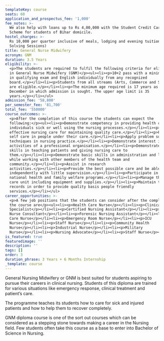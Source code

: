 ```yaml
---
templateKey: course
seats: 60
application_and_prospectus_fee: '1,000'
fee_notes: >-
  We also help with loans up to Rs 4,00,000 with the Student Credit Card (DRCC)
  Scheme for students of Bihar domicile.
hostel_charges: >-
  Rs 10,000 per quarter inclusive of meals, lodging and evening tuition (Doubt
  Solving Sessions)
title: General Nurse Midwifery
acronym: GNM
duration: 3.5 Years
eligibility: >-
  <p>The students are required to fulfil the following criteria for eligibility
  in General Nurse Midwifery (GNM)</p><ul><li><p>10+2 pass with a minimum of 40%
  in qualifying exam and English individually from any recognized
  board.</p></li><li><p>Students from all streams (Arts, Commerce and Science)
  are eligible.</p></li><li><p>The minimum age required is 17 years as on 31st
  December in which admission is sought. The upper age limit is 35
  years.</p></li></ul>
admission_fee: '58,800'
per_semester_fee: '81,700'
total_fee: '550000'
course_outcomes: >-
  <p>After the completion of this course the students can expect the
  following:</p><ul><li><p>Demonstrate competency in providing health care to
  individuals sick or well using the nursing processes.</p></li><li><p>Provide
  effective nursing care for maintaining quality care.</p></li><li><p>Promote
  self care in people under their care.</p></li><li><p>Apply problem solving
  techniques in nursing practice.</p></li><li><p>Demonstrate interest in
  activities of a professional organisation.</p></li><li><p>Demonstrate basic
  skills in teaching patients and giving nursing care to
  them.</p></li><li><p>Demonstrate basic skills in administration and leadership
  while working with other members of the health team and
  community.</p></li><li><p>Assist in research
  activities.</p></li><li><p>Provide the best possible care and be able to work
  independently with little supervision.</p></li><li><p>Participate in all the
  national health and family welfare programs.</p></li><li><p>Manage the health
  care unit including equipment and supplies.</p></li><li><p>Maintain the
  records in order to provide quality basis people friendly
  services.</p></li></ul>
career_opportunities: >-
  <p>A few job positions that the students can consider after the completion of
  the course are</p><ul><li><p>Health Care Nurse</p></li><li><p>Clinical Nurse
  Specialist</p></li><li><p>Certified Nursing Assistant</p></li><li><p>Legal
  Nurse Consultant</p></li><li><p>Forensic Nursing Assistant</p></li><li><p>Home
  Care Nurse</p></li><li><p>Emergency Room Nurse</p></li><li><p>ICU
  Nurse</p></li><li><p>Staff Nurse</p></li><li><p>Community Health
  Nurse</p></li><li><p>Industrial Nurse</p></li><li><p>Military
  Nurse</p></li><li><p>Nursing Advocate</p></li><li><p>Staff Nurse</p></li></ul>
is_featured: true
featuredimage: ''
description: ''
tags: []
order: 3
duration_phrase: 3 Years + 6 Months Internship
_template: course
---
```




General Nursing Midwifery or GNM is best suited for students aspiring to pursue their careers in clinical nursing. Students of this diploma are trained for various situations like emergency response, clinical treatment and patient’s care. 

The programme teaches its students how to care for sick and injured patients and how to help them to recover completely. 

GNM diploma course is one of the sort out courses which can be considered as a stepping stone towards making a career in the Nursing field. Few students often take this course as a base to enter into Bachelor of Science in Nursing.
